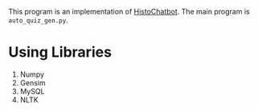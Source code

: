 This program is an implementation of [HistoChatbot](https://mobile.twitter.com/HistoChatbot). 
The main program is `auto_quiz_gen.py`.

# Using Libraries
1. Numpy
2. Gensim
3. MySQL
4. NLTK
